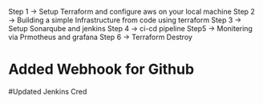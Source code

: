 Step 1 → Setup Terraform and configure aws on your local machine
Step 2 → Building a simple Infrastructure from code using terraform
Step 3 → Setup Sonarqube and jenkins
Step 4 → ci-cd pipeline
Step5 → Monitering via Prmotheus and grafana
Step 6 → Terraform Destroy


# Added Webhook for Github
#Updated Jenkins Cred
